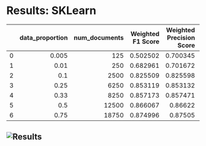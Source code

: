 # Results: SKLearn
|    |   data_proportion |   num_documents |   Weighted F1 Score |   Weighted Precision Score |   Weighted Recall Score |   Accuracy |
|---:|------------------:|----------------:|--------------------:|---------------------------:|------------------------:|-----------:|
|  0 |             0.005 |             125 |            0.502502 |                   0.700345 |                 0.57828 |    0.57828 |
|  1 |             0.01  |             250 |            0.682961 |                   0.701672 |                 0.68824 |    0.68824 |
|  2 |             0.1   |            2500 |            0.825509 |                   0.825598 |                 0.82552 |    0.82552 |
|  3 |             0.25  |            6250 |            0.853119 |                   0.853132 |                 0.85312 |    0.85312 |
|  4 |             0.33  |            8250 |            0.857173 |                   0.857471 |                 0.8572  |    0.8572  |
|  5 |             0.5   |           12500 |            0.866067 |                   0.86622  |                 0.86608 |    0.86608 |
|  6 |             0.75  |           18750 |            0.874996 |                   0.87505  |                 0.875   |    0.875   |
![Results](SKLearn/plot.png)
---
